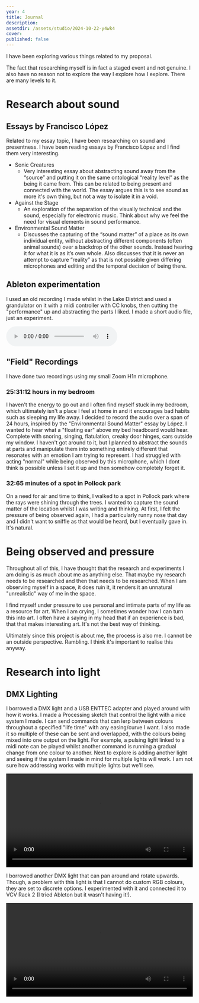 ```yaml
---
year: 4
title: Journal
description:
assetdir: /assets/studio/2024-10-22-y4wk4
cover:
published: false
---
```


I have been exploring various things related to my proposal.

The fact that researching myself is in fact a staged event and not genuine. I also have no reason not to explore the way I explore how I explore. There are many levels to it.

# Research about sound
## Essays by Francisco López
Related to my essay topic, I have been researching on sound and presentness. I have been reading essays by Francisco López and I find them very interesting.

- Sonic Creatures
    - Very interesting essay about abstracting sound away from the “source” and putting it on the same ontological “reality level” as the being it came from. This can be related to being present and connected with the world. The essay argues this is to see sound as more it's own thing, but not a way to isolate it in a void.
- Against the Stage
    - An exploration of the separation of the visually technical and the sound, especially for electronic music. Think about why we feel the need for visual elements in sound performance.
- Environmental Sound Matter
    - Discusses the capturing of the “sound matter” of a place as its own individual entity, without abstracting different components (often animal sounds) over a backdrop of the other sounds. Instead hearing it for what it is as it’s own whole. Also discusses that it is never an attempt to capture “reality” as that is not possible given differing microphones and editing and the temporal decision of being there.

## Ableton experimentation
I used an old recording I made whilst in the Lake District and used a grandulator on it with a midi controller with CC knobs, then cutting the "performance" up and abstracting the parts I liked. I made a short audio file, just an experiment.

<audio controls src="{{ page.assetdir }}/experiment.mp3"></audio>

## "Field" Recordings
I have done two recordings using my small Zoom H1n microphone.

### 25:31:12 hours in my bedroom
I haven't the energy to go out and I often find myself stuck in my bedroom, which ultimately isn't a place I feel at home in and it encourages bad habits such as sleeping my life away. I decided to record the audio over a span of 24 hours, inspired by the "Environmental Sound Matter" essay by López. I wanted to hear what a "floating ear" above my bed headboard would hear. Complete with snoring, singing, flatulation, creaky door hinges, cars outside my window. I haven't got around to it, but I planned to abstract the sounds at parts and manipulate them into something entirely different that resonates with an emotion I am trying to represent. I had struggled with acting "normal" while being observed by this microphone, which I dont think is possible unless I set it up and then somehow completely forget it. 
### 32:65 minutes of a spot in Pollock park
On a need for air and time to think, I walked to a spot in Pollock park where the rays were shining through the trees.  I wanted to capture the sound matter of the location whilst I was writing and thinking. At first, I felt the pressure of being observed again, I had a particularly runny nose that day and I didn't want to sniffle as that would be heard, but I eventually gave in. It's natural. 

# Being observed and pressure
Throughout all of this, I have thought that the research and experiments I am doing is as much about me as anything else. That maybe my research needs to be researched and then that needs to be researched. When I am observing myself in a space, it does ruin it, it renders it an unnatural "unrealistic" way of me in the space. 

I find myself under pressure to use personal and intimate parts of my life as a resource for art. When I am crying, I sometimes wonder how I can turn this into art. I often have a saying in my head that if an experience is bad, that that makes interesting art. It's not the best way of thinking. 

Ultimately since this project is about me, the process is also me. I cannot be an outside perspective. Rambling. I think it's important to realise this anyway.

# Research into light
## DMX Lighting
I borrowed a DMX light and a USB ENTTEC adapter and played around with how it works. I made a Processing sketch that control the light with a nice system I made. I can send commands that can lerp between colours throughout a specified "life time" with any easing/curve I want. I also made it so multiple of these can be sent and overlapped, with the colours being mixed into one output on the light. For example, a pulsing light linked to a midi note can be played whilst another command is running a gradual change from one colour to another. Next to explore is adding another light and seeing if the system I made in mind for multiple lights will work. I am not sure how addressing works with multiple lights but we'll see.

<video width="100%" height="auto" title="Light experiment" controls>
    <source src="{{ page.assetdir }}/lightexperiment.mp4" type="video/mp4">
</video>

I borrowed another DMX light that can pan around and rotate upwards. Though, a problem with this light is that I cannot do custom RGB colours, they are set to discrete options. I experimented with it and connected it to VCV Rack 2 (I tried Ableton but it wasn't having it!).

<video width="100%" height="auto" title="Light experiment 2" controls>
    <source src="{{ page.assetdir }}/lightexperiment2.mp4" type="video/mp4">
</video>
